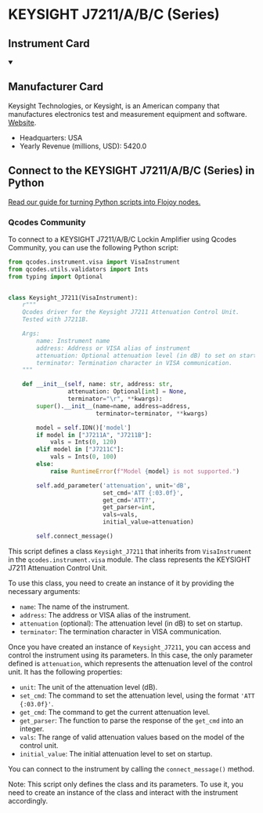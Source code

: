 
# KEYSIGHT J7211/A/B/C (Series)

## Instrument Card



<details open>
<summary><h2>Manufacturer Card</h2></summary>
Keysight Technologies, or Keysight, is an American company that manufactures electronics test and measurement equipment and software. <a href=https://www.keysight.com/us/en/home.html>Website</a>.

<ul>
  <li>Headquarters: USA</li>
  <li>Yearly Revenue (millions, USD): 5420.0</li>
</ul>
</details>

## Connect to the KEYSIGHT J7211/A/B/C (Series) in Python

[Read our guide for turning Python scripts into Flojoy nodes.](https://docs.flojoy.ai/custom-nodes/creating-custom-node/)


### Qcodes Community

To connect to a KEYSIGHT J7211/A/B/C Lockin Amplifier using Qcodes Community, you can use the following Python script:

```python
from qcodes.instrument.visa import VisaInstrument
from qcodes.utils.validators import Ints
from typing import Optional


class Keysight_J7211(VisaInstrument):
    r"""
    Qcodes driver for the Keysight J7211 Attenuation Control Unit.
    Tested with J7211B.

    Args:
        name: Instrument name
        address: Address or VISA alias of instrument
        attenuation: Optional attenuation level (in dB) to set on startup
        terminator: Termination character in VISA communication.
    """

    def __init__(self, name: str, address: str,
                 attenuation: Optional[int] = None,
                 terminator="\r", **kwargs):
        super().__init__(name=name, address=address,
                         terminator=terminator, **kwargs)

        model = self.IDN()['model']
        if model in ["J7211A", "J7211B"]:
            vals = Ints(0, 120)
        elif model in ["J7211C"]:
            vals = Ints(0, 100)
        else:
            raise RuntimeError(f"Model {model} is not supported.")

        self.add_parameter('attenuation', unit='dB',
                           set_cmd='ATT {:03.0f}',
                           get_cmd='ATT?',
                           get_parser=int,
                           vals=vals,
                           initial_value=attenuation)

        self.connect_message()
```

This script defines a class `Keysight_J7211` that inherits from `VisaInstrument` in the `qcodes.instrument.visa` module. The class represents the KEYSIGHT J7211 Attenuation Control Unit.

To use this class, you need to create an instance of it by providing the necessary arguments:

- `name`: The name of the instrument.
- `address`: The address or VISA alias of the instrument.
- `attenuation` (optional): The attenuation level (in dB) to set on startup.
- `terminator`: The termination character in VISA communication.

Once you have created an instance of `Keysight_J7211`, you can access and control the instrument using its parameters. In this case, the only parameter defined is `attenuation`, which represents the attenuation level of the control unit. It has the following properties:

- `unit`: The unit of the attenuation level (dB).
- `set_cmd`: The command to set the attenuation level, using the format `'ATT {:03.0f}'`.
- `get_cmd`: The command to get the current attenuation level.
- `get_parser`: The function to parse the response of the `get_cmd` into an integer.
- `vals`: The range of valid attenuation values based on the model of the control unit.
- `initial_value`: The initial attenuation level to set on startup.

You can connect to the instrument by calling the `connect_message()` method.

Note: This script only defines the class and its parameters. To use it, you need to create an instance of the class and interact with the instrument accordingly.

